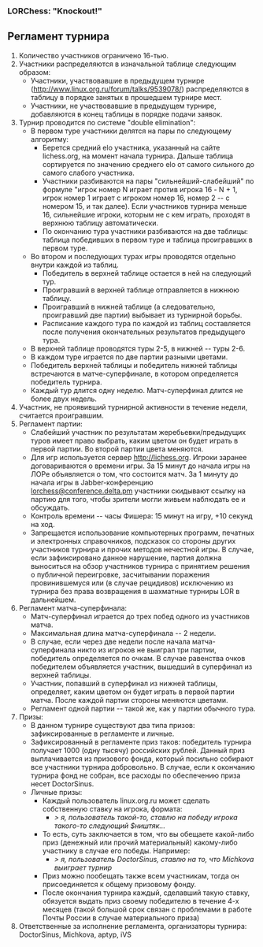 ### LORChess: "Knockout!"

## Регламент турнира

1. Количество участников ограничено 16-тью.
2. Участники распределяются в изначальной таблице следующим образом:
    -  Участники, участвовавшие в предыдущем турнире (http://www.linux.org.ru/forum/talks/9539078/) распределяются в таблицу в порядке занятых в прошедшем турнире мест.
    -  Участники, не участвовавшие в предыдущем турнире, добавляются в конец таблицы в порядке подачи заявок.
3. Турнир проводится по системе "double elimination":
    - В первом туре участники делятся на пары по следующему алгоритму:
        - Берется средний elo участника, указанный на сайте lichess.org, на момент начала турнира. Дальше таблица сортируется по значению среднего  elo от самого сильного до самого слабого участника.
        - Участники разбиваются на пары "сильнейший-слабейший" по формуле "игрок номер N играет против игрока  16 - N + 1, игрок номер 1 играет с игроком номер 16, номер 2 -- с номером 15, и так далее). Если участников турнира меньше 16, сильнейшие игроки, которым не с кем играть, проходят в верхнюю таблицу автоматически.
        - По окончанию тура участники разбиваются на две таблицы: таблица победивших в первом туре и таблица проигравших в первом туре.
    - Во втором и последующих турах игры проводятся отдельно внутри каждой из таблиц.
        - Победитель в верхней таблице остается в ней на следующий тур.
        - Проигравший в верхней таблице отправляется в нижнюю таблицу.
        - Проигравший в нижней таблице (а  следовательно, проигравший две партии) выбывает из турнирной борьбы.
        - Расписание каждого тура по каждой из таблиц составляется после получения окончательных результатов предыдущего тура.
    - В верхней таблице проводятся туры 2-5, в нижней -- туры 2-6.
    - В каждом туре играется по две партии разными цветами. 
    - Победитель верхней таблицы и победитель нижней таблицы встречаются в матче-суперфинале, в котором определяется победитель турнира. 
    - Каждый тур длится одну неделю. Матч-суперфинал длится не более двух недель.
4. Участник, не проявивший турнирной активности в течение недели, считается проигравшим. 
5. Регламент партии:
    - Слабейший участник по результатам жеребьевки/предыдущих туров имеет право выбрать, каким цветом он будет играть в первой партии. Во второй партии цвета меняются.
    - Для игр используется сервер http://lichess.org. Игроки заранее договариваются о времени игры. За 15 минут до начала игры на ЛОРе объявляется о том, что состоится матч. За 1 минуту до начала игры в Jabber-конференцию lorchess@conference.delta.pm участники скидывают ссылку на партию для того, чтобы зрители могли живьем наблюдать ее и обсуждать.
    - Контроль времени -- часы Фишера: 15 минут на игру, +10 секунд на ход.
    - Запрещается использование компьютерных программ, печатных и электронных справочников, подсказок со стороны других участников турнира и прочих методов нечестной игры. В случае, если зафиксировано данное нарушение, партия должна выноситься на обзор участников турнира с принятием решения о публичной переигровке, засчитывании поражения провинившемуся или (в случае рецидивов) исключению из турнира без права возвращения в шахматные турниры LOR в дальнейшем.
6. Регламент матча-суперфинала:
    - Матч-суперфинал играется до трех побед одного из участников матча. 
    - Максимальная длина матча-суперфинала -- 2 недели.
    - В случае, если через две недели после начала матча-суперфинала никто из игроков не выиграл три партии, победитель определяется по очкам. В случае равенства очков победителем объявляется участник, вышедший в суперфинал из верхней таблицы.
    - Участник, попавший в суперфинал из нижней таблицы, определяет, каким цветом он будет играть в первой партии матча. После каждой партии стороны меняются цветами.
    - Регламент одной партии -- такой же, как у партии обычного тура.
7. Призы:
    - В данном турнире существуют два типа призов: зафиксированные в регламенте и личные.
    - Зафиксированный в регламенте приз таков: победитель турнира получает 1000 (одну тысячу) российских рублей. Данный приз выплачивается из призового фонда, который посильно собирают все участники турнира добровольно. В случае, если к окончанию турнира фонд не собран, все расходы по обеспечению приза несет DoctorSinus.
    - Личные призы:
        - Каждый пользователь linux.org.ru может сделать собственную ставку на игрока, формата:
            - *> я, пользователь такой-то, ставлю на победу игрока такого-то следующий $ништяк…*
        - То есть, суть заключается в том, что вы обещаете какой-либо приз (денежный или прочий материальный) какому-либо участнику в случае его победы. Например:
            - *> я, пользователь DoctorSinus, ставлю на то, что Michkova выиграет турнир*
        - Приз можно пообещать также всем участникам, тогда он присоединяется к общему призовому фонду.
        - После окончания турнира каждый, сделавший такую ставку, обязуется выдать приз своему победителю в течение 4-х месяцев (такой большой срок связан с проблемами в работе Почты России в случае материального приза)
8. Ответственные за исполнение регламента, организаторы турнира: DoctorSinus, Michkova, aptyp, iVS

